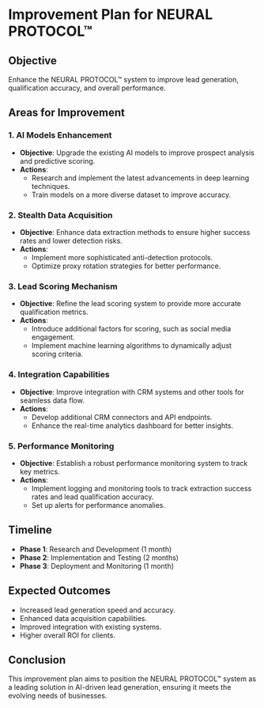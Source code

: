 # Improvement Plan for NEURAL PROTOCOL™

## Objective
Enhance the NEURAL PROTOCOL™ system to improve lead generation, qualification accuracy, and overall performance.

## Areas for Improvement

### 1. AI Models Enhancement
- **Objective**: Upgrade the existing AI models to improve prospect analysis and predictive scoring.
- **Actions**:
  - Research and implement the latest advancements in deep learning techniques.
  - Train models on a more diverse dataset to improve accuracy.

### 2. Stealth Data Acquisition
- **Objective**: Enhance data extraction methods to ensure higher success rates and lower detection risks.
- **Actions**:
  - Implement more sophisticated anti-detection protocols.
  - Optimize proxy rotation strategies for better performance.

### 3. Lead Scoring Mechanism
- **Objective**: Refine the lead scoring system to provide more accurate qualification metrics.
- **Actions**:
  - Introduce additional factors for scoring, such as social media engagement.
  - Implement machine learning algorithms to dynamically adjust scoring criteria.

### 4. Integration Capabilities
- **Objective**: Improve integration with CRM systems and other tools for seamless data flow.
- **Actions**:
  - Develop additional CRM connectors and API endpoints.
  - Enhance the real-time analytics dashboard for better insights.

### 5. Performance Monitoring
- **Objective**: Establish a robust performance monitoring system to track key metrics.
- **Actions**:
  - Implement logging and monitoring tools to track extraction success rates and lead qualification accuracy.
  - Set up alerts for performance anomalies.

## Timeline
- **Phase 1**: Research and Development (1 month)
- **Phase 2**: Implementation and Testing (2 months)
- **Phase 3**: Deployment and Monitoring (1 month)

## Expected Outcomes
- Increased lead generation speed and accuracy.
- Enhanced data acquisition capabilities.
- Improved integration with existing systems.
- Higher overall ROI for clients.

## Conclusion
This improvement plan aims to position the NEURAL PROTOCOL™ system as a leading solution in AI-driven lead generation, ensuring it meets the evolving needs of businesses.
